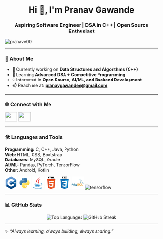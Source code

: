 <h1 align="center">Hi 👋, I'm Pranav Gawande</h1>
<h3 align="center">Aspiring Software Engineer | DSA in C++ | Open Source Enthusiast</h3>

<p align="left"> <img src="https://komarev.com/ghpvc/?username=pranavv00&label=Profile%20views&color=0e75b6&style=flat" alt="pranavv00" /> </p>

---

### 🚀 About Me  
- 🔭 Currently working on **Data Structures and Algorithms (C++)**  
- 🌱 Learning **Advanced DSA + Competitive Programming**  
- 💡 Interested in **Open Source, AI/ML, and Backend Development**  
- 📫 Reach me at: **pranavgawandee@gmail.com**

---

### 🌐 Connect with Me  
<p align="left">
<a href="https://instagram.com/concepts_madeez" target="blank"><img src="https://raw.githubusercontent.com/rahuldkjain/github-profile-readme-generator/master/src/images/icons/Social/instagram.svg" height="30" width="40" /></a>
<a href="https://leetcode.com/pranavv__" target="blank"><img src="https://raw.githubusercontent.com/rahuldkjain/github-profile-readme-generator/master/src/images/icons/Social/leet-code.svg" height="30" width="40" /></a>
</p>

---

### 🛠️ Languages and Tools  

**Programming:** C, C++, Java, Python  
**Web:** HTML, CSS, Bootstrap  
**Databases:** MySQL, Oracle  
**AI/ML:** Pandas, PyTorch, TensorFlow  
**Other:** Android, Kotlin  

<p align="left"> 
<img src="https://raw.githubusercontent.com/devicons/devicon/master/icons/cplusplus/cplusplus-original.svg" alt="cplusplus" width="40" height="40"/> 
<img src="https://raw.githubusercontent.com/devicons/devicon/master/icons/python/python-original.svg" alt="python" width="40" height="40"/> 
<img src="https://raw.githubusercontent.com/devicons/devicon/master/icons/java/java-original.svg" alt="java" width="40" height="40"/> 
<img src="https://raw.githubusercontent.com/devicons/devicon/master/icons/html5/html5-original-wordmark.svg" alt="html5" width="40" height="40"/> 
<img src="https://raw.githubusercontent.com/devicons/devicon/master/icons/css3/css3-original-wordmark.svg" alt="css3" width="40" height="40"/> 
<img src="https://raw.githubusercontent.com/devicons/devicon/master/icons/mysql/mysql-original-wordmark.svg" alt="mysql" width="40" height="40"/> 
<img src="https://www.vectorlogo.zone/logos/tensorflow/tensorflow-icon.svg" alt="tensorflow" width="40" height="40"/> 
</p>

---

### 📊 GitHub Stats  
<p align="center">
<img src="https://github-readme-stats.vercel.app/api/top-langs?username=pranavv00&show_icons=true&locale=en&layout=compact" alt="Top Languages" />
<img src="https://github-readme-streak-stats.herokuapp.com/?user=pranavv00" alt="GitHub Streak" />
</p>

---

✨ *“Always learning, always building, always sharing.”*  
